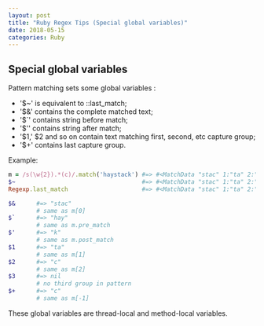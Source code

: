 ```yaml
---
layout: post
title: "Ruby Regex Tips (Special global variables)"
date: 2018-05-15
categories: Ruby
---
```


## Special global variables

Pattern matching sets some global variables :

- '$~' is equivalent to ::last_match;
- '$&' contains the complete matched text;
- '$`' contains string before match;
- '$\'' contains string after match;
- '$1,' $2 and so on contain text matching first, second, etc capture group;
- '$+' contains last capture group.

Example:

```ruby
m = /s(\w{2}).*(c)/.match('haystack') #=> #<MatchData "stac" 1:"ta" 2:"c">
$~                                    #=> #<MatchData "stac" 1:"ta" 2:"c">
Regexp.last_match                     #=> #<MatchData "stac" 1:"ta" 2:"c">

$&      #=> "stac"
        # same as m[0]
$`      #=> "hay"
        # same as m.pre_match
$'      #=> "k"
        # same as m.post_match
$1      #=> "ta"
        # same as m[1]
$2      #=> "c"
        # same as m[2]
$3      #=> nil
        # no third group in pattern
$+      #=> "c"
        # same as m[-1]
```

These global variables are thread-local and method-local variables.
